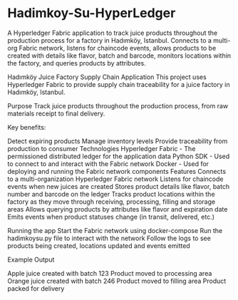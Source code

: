 # Hadimkoy-Su-HyperLedger
A Hyperledger Fabric application to track juice products throughout the production process for a factory in Hadımköy, Istanbul. Connects to a multi-org Fabric network, listens for chaincode events, allows products to be created with details like flavor, batch and barcode, monitors locations within the factory, and queries products by attributes. 

Hadımköy Juice Factory Supply Chain Application
This project uses Hyperledger Fabric to provide supply chain traceability for a juice factory in Hadımköy, Istanbul.

Purpose
Track juice products throughout the production process, from raw materials receipt to final delivery.

Key benefits:

Detect expiring products
Manage inventory levels
Provide traceability from production to consumer
Technologies
Hyperledger Fabric - The permissioned distributed ledger for the application data
Python SDK - Used to connect to and interact with the Fabric network
Docker - Used for deploying and running the Fabric network components
Features
Connects to a multi-organization Hyperledger Fabric network
Listens for chaincode events when new juices are created
Stores product details like flavor, batch number and barcode on the ledger
Tracks product locations within the factory as they move through receiving, processing, filling and storage areas
Allows querying products by attributes like flavor and expiration date
Emits events when product statuses change (in transit, delivered, etc.)

Running the app
Start the Fabric network using docker-compose
Run the hadimkoysu.py file to interact with the network
Follow the logs to see products being created, locations updated and events emitted

Example Output

Apple juice created with batch 123 
Product moved to processing area
Orange juice created with batch 246
Product moved to filling area
Product packed for delivery 
